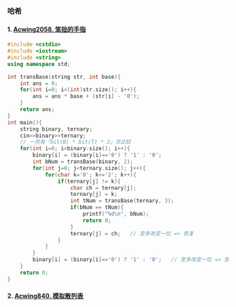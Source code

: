 ### 哈希

#### 1. [Acwing2058. 笨拙的手指](https://www.acwing.com/problem/content/2060/)

```CPP
#include <cstdio>
#include <iostream>
#include <string>
using namespace std;

int transBase(string str, int base){
    int ans = 0;
    for(int i=0; i<(int)str.size(); i++){
        ans = ans * base + (str[i] - '0');
    }
    return ans;
}
int main(){
    string binary, ternary;
    cin>>binary>>ternary;
    // 一共有「bit(B) * bit(T) * 2」次比较
    for(int i=0; i<binary.size(); i++){
        binary[i] = (binary[i]=='0') ? '1' : '0';
        int bNum = transBase(binary, 2);
        for(int j=0; j<ternary.size(); j++){
            for(char k='0'; k<='2'; k++){
                if(ternary[j] != k){
                    char ch = ternary[j];
                    ternary[j] = k;
                    int tNum = transBase(ternary, 3);
                    if(bNum == tNum){
                        printf("%d\n", bNum);
                        return 0;
                    }
                    ternary[j] = ch;   // 至多改变一位 => 恢复
                }
            }
        }
        binary[i] = (binary[i]=='0') ? '1' : '0';   // 至多改变一位 => 恢复
    }
    return 0;
}
```

#### 2. [Acwing840. 模拟散列表](/acwing/Section%202/9_%E6%A8%A1%E6%8B%9F%E6%95%A3%E5%88%97%E8%A1%A8.cpp)
